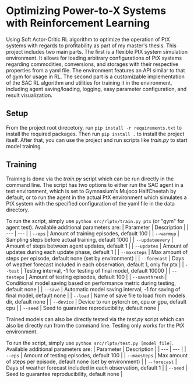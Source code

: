 # Optimizing Power-to-X Systems with Reinforcement Learning

Using Soft Actor-Critic RL algorithm to optimize the operation of PtX systems with regards to profitability as part of my master's thesis.
This project includes two main parts. The first is a flexible PtX system simulation environment. It allows for loading arbitrary configurations of PtX systems regarding commodities, conversions, and storages with their respective properties from a yaml file. The environment features an API similar to that of gym for usage in RL.
The second part is a customizable implementation of the SAC RL algorithm and utilities for training it in the environment, including agent saving/loading, logging, easy parameter configuration, and result visualization.

## Setup

From the project root direcetory, run `pip install -r requirements.txt` to install the required packages. 
Then run `pip install .` to install the project itself. 
After that, you can use the project and run scripts like _train.py_ to start model training.

## Training

Training is done via the _train.py_ script which can be run directly in the command line. The script has two options to either run the SAC agent in a test environment, which is set to Gymnasium's Mujoco HalfCheetah by default, or to run the agent in the actual PtX environment which simulates a PtX system with the specified configuration of the yaml file in the data directory.

To run the script, simply use `python src/rlptx/train.py ptx` (or "gym" for agent test). 
Available additional parameters are: 
| Parameter | Description |
| --- | --- |
| `--eps` | Amount of training episodes, default 100 |
| `--warmup` | Sampling steps before actual training, default 1000 |
| `--updateevery` | Amount of steps between agent updates, default 1 |
| `--updates` | Amount of updates during each update phase, default 1 |
| `--maxsteps` | Max amount of steps per episode, default none (set by environment) |
| `--forecast` | Days of weather forecast included in each observation, default 1, only for ptx |
| `--test` | Testing interval, -1 for testing of final model, default 10000 |
| `--testeps` | Amount of testing episodes, default 100 |
| `--savethresh` | Conditional model saving based on performance metric during testing, default none |
| `--save` | Automatic model saving interval, -1 for saving of final model, default none |
| `--load` | Name of save file to load from models dir, default none |
| `--device` | Device to run pytorch on, cpu or gpu, default cpu |
| `--seed` | Seed to guarantee reproducibility, default none |


Trained models can also be directly tested via the _test.py_ script which can also be directly run from the command line. Testing only works for the PtX environment.

To run the script, simply use `python src/rlptx/test.py [model file]`. 
Available additional parameters are: 
| Parameter | Description |
| --- | --- |
| `--eps` | Amount of testing episodes, default 100 |
| `--maxsteps` | Max amount of steps per episode, default none (set by environment) |
| `--forecast` | Days of weather forecast included in each observation, default 1 |
| `--seed` | Seed to guarantee reproducibility, default none |

